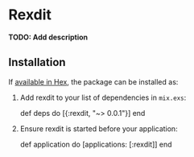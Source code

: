 # Rexdit

**TODO: Add description**

## Installation

If [available in Hex](https://hex.pm/docs/publish), the package can be installed as:

  1. Add rexdit to your list of dependencies in `mix.exs`:

        def deps do
          [{:rexdit, "~> 0.0.1"}]
        end

  2. Ensure rexdit is started before your application:

        def application do
          [applications: [:rexdit]]
        end

